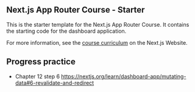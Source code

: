 ## Next.js App Router Course - Starter

This is the starter template for the Next.js App Router Course. It contains the starting code for the dashboard application.

For more information, see the [course curriculum](https://nextjs.org/learn) on the Next.js Website.

## Progress practice
- Chapter 12 step 6
https://nextjs.org/learn/dashboard-app/mutating-data#6-revalidate-and-redirect

